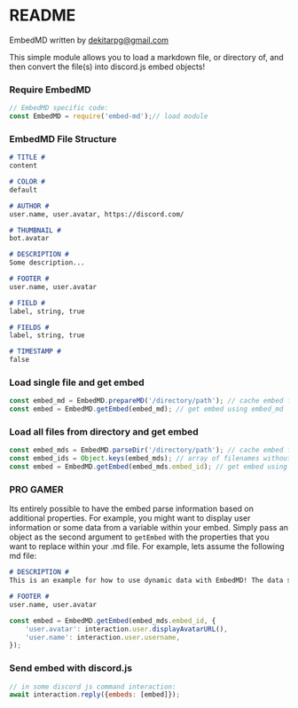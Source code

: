 # README #
EmbedMD written by dekitarpg@gmail.com

This simple module allows you to load a markdown file, or directory of, and then convert the file(s) into discord.js embed objects!

### Require EmbedMD ###
```js
// EmbedMD specific code:
const EmbedMD = require('embed-md');// load module
```

### EmbedMD File Structure ###
```md
# TITLE #
content 

# COLOR #
default

# AUTHOR #
user.name, user.avatar, https://discord.com/

# THUMBNAIL #
bot.avatar

# DESCRIPTION #
Some description...

# FOOTER #
user.name, user.avatar

# FIELD #
label, string, true

# FIELDS #
label, string, true

# TIMESTAMP #
false
```

### Load single file and get embed ###
```js
const embed_md = EmbedMD.prepareMD('/directory/path'); // cache embed files from path
const embed = EmbedMD.getEmbed(embed_md); // get embed using embed_md
```

### Load all files from directory and get embed ###
```js
const embed_mds = EmbedMD.parseDir('/directory/path'); // cache embed files from path
const embed_ids = Object.keys(embed_mds); // array of filenames without.md and route
const embed = EmbedMD.getEmbed(embed_mds.embed_id); // get embed using embed_id
```

### PRO GAMER ###
Its entirely possible to have the embed parse information based on additional properties. For example, you might want to display user information or some data from a variable within your embed. Simply pass an object as the second argument to `getEmbed` with the properties that you want to replace within your .md file. For example, lets assume the following md file:
```md
# DESCRIPTION #
This is an example for how to use dynamic data with EmbedMD! The data shown within the footer is dynamic based on the properties given during the `getEmbed` function call

# FOOTER #
user.name, user.avatar
``` 

```js
const embed = EmbedMD.getEmbed(embed_mds.embed_id, {
    'user.avatar': interaction.user.displayAvatarURL(),
    'user.name': interaction.user.username,
}); 
```

### Send embed with discord.js ###
```js
// in some discord js command interaction:
await interaction.reply({embeds: [embed]});
```




